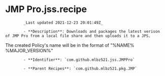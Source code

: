 # JMP Pro.jss.recipe

            _Last updated 2021-12-23 20:01:49Z_

            - **Description**: Downloads and packages the latest verison of JMP Pro from a local file share and then uploads it to a JPS.

The created Policy's name will be in the format of "%NAME% %MAJOR_VERSION%"

            - **Identifier**: `com.github.mlbz521.jss.JMPPro`

            - **Parent Recipes**: `com.github.mlbz521.pkg.JMP`
